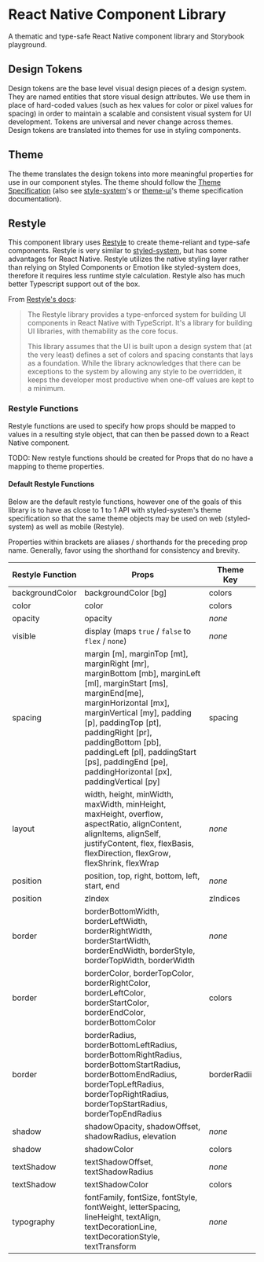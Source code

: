 # React Native Component Library

A thematic and type-safe React Native component library and Storybook playground.

## Design Tokens

Design tokens are the base level visual design pieces of a design system. They are named entities that store visual design attributes. We use them in place of hard-coded values (such as hex values for color or pixel values for spacing) in order to maintain a scalable and consistent visual system for UI development. Tokens are universal and never change across themes. Design tokens are translated into themes for use in styling components.

## Theme

The theme translates the design tokens into more meaningful properties for use in our component styles. The theme should follow the [Theme Specification](https://system-ui.com/theme/) (also see [style-system](https://styled-system.com/theme-specification/)'s or [theme-ui](https://theme-ui.com/theme-spec/)'s theme specification documentation).

## Restyle

This component library uses [Restyle](https://github.com/Shopify/restyle) to create theme-reliant and type-safe components. Restyle is very similar to [styled-system](www.styled-system.com), but has some advantages for React Native. Restyle utilizes the native styling layer rather than relying on Styled Components or Emotion like styled-system does, therefore it requires less runtime style calculation. Restyle also has much better Typescript support out of the box.

From [Restyle's docs](https://github.com/Shopify/restyle#shopifyrestyle):

> The Restyle library provides a type-enforced system for building UI components in React Native with TypeScript. It's a library for building UI libraries, with themability as the core focus.
>
> This library assumes that the UI is built upon a design system that (at the very least) defines a set of colors and spacing constants that lays as a foundation. While the library acknowledges that there can be exceptions to the system by allowing any style to be overridden, it keeps the developer most productive when one-off values are kept to a minimum.

### Restyle Functions

Restyle functions are used to specify how props should be mapped to values in a resulting style object, that can then be passed down to a React Native component.

TODO: New restyle functions should be created for Props that do no have a mapping to theme properties.

#### Default Restyle Functions

Below are the default restyle functions, however one of the goals of this library is to have as close to 1 to 1 API with styled-system's theme specification so that the same theme objects may be used on web (styled-system) as well as mobile (Restyle).

Properties within brackets are aliases / shorthands for the preceding prop name. Generally, favor using the shorthand for consistency and brevity.

| Restyle Function | Props                                                                                                                                                                                                                                                                                                                                  | Theme Key   |
| ---------------- | -------------------------------------------------------------------------------------------------------------------------------------------------------------------------------------------------------------------------------------------------------------------------------------------------------------------------------------- | ----------- |
| backgroundColor  | backgroundColor [bg]                                                                                                                                                                                                                                                                                                                   | colors      |
| color            | color                                                                                                                                                                                                                                                                                                                                  | colors      |
| opacity          | opacity                                                                                                                                                                                                                                                                                                                                | _none_      |
| visible          | display (maps `true` / `false` to `flex` / `none`)                                                                                                                                                                                                                                                                                     | _none_      |
| spacing          | margin [m], marginTop [mt], marginRight [mr], marginBottom [mb], marginLeft [ml], marginStart [ms], marginEnd[me], marginHorizontal [mx], marginVertical [my], padding [p], paddingTop [pt], paddingRight [pr], paddingBottom [pb], paddingLeft [pl], paddingStart [ps], paddingEnd [pe], paddingHorizontal [px], paddingVertical [py] | spacing     |
| layout           | width, height, minWidth, maxWidth, minHeight, maxHeight, overflow, aspectRatio, alignContent, alignItems, alignSelf, justifyContent, flex, flexBasis, flexDirection, flexGrow, flexShrink, flexWrap                                                                                                                                    | _none_      |
| position         | position, top, right, bottom, left, start, end                                                                                                                                                                                                                                                                                         | _none_      |
| position         | zIndex                                                                                                                                                                                                                                                                                                                                 | zIndices    |
| border           | borderBottomWidth, borderLeftWidth, borderRightWidth, borderStartWidth, borderEndWidth, borderStyle, borderTopWidth, borderWidth                                                                                                                                                                                                       | _none_      |
| border           | borderColor, borderTopColor, borderRightColor, borderLeftColor, borderStartColor, borderEndColor, borderBottomColor                                                                                                                                                                                                                    | colors      |
| border           | borderRadius, borderBottomLeftRadius, borderBottomRightRadius, borderBottomStartRadius, borderBottomEndRadius, borderTopLeftRadius, borderTopRightRadius, borderTopStartRadius, borderTopEndRadius                                                                                                                                     | borderRadii |
| shadow           | shadowOpacity, shadowOffset, shadowRadius, elevation                                                                                                                                                                                                                                                                                   | _none_      |
| shadow           | shadowColor                                                                                                                                                                                                                                                                                                                            | colors      |
| textShadow       | textShadowOffset, textShadowRadius                                                                                                                                                                                                                                                                                                     | _none_      |
| textShadow       | textShadowColor                                                                                                                                                                                                                                                                                                                        | colors      |
| typography       | fontFamily, fontSize, fontStyle, fontWeight, letterSpacing, lineHeight, textAlign, textDecorationLine, textDecorationStyle, textTransform                                                                                                                                                                                              | _none_      |
